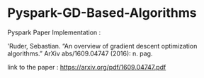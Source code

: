 # Pyspark-GD-Based-Algorithms

Pyspark Paper Implementation : 

'Ruder, Sebastian. “An overview of gradient descent optimization algorithms.” ArXiv abs/1609.04747 (2016): n. pag.

link to the paper : https://arxiv.org/pdf/1609.04747.pdf
